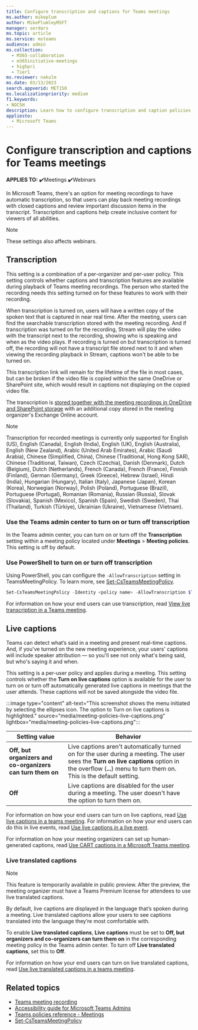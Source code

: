 ```yaml
---
title: Configure transcription and captions for Teams meetings
ms.author: mikeplum
author: MikePlumleyMSFT
manager: serdars
ms.topic: article
ms.service: msteams
audience: admin
ms.collection: 
  - M365-collaboration
  - m365initiative-meetings
  - highpri
  - Tier1
ms.reviewer: nakulm
ms.date: 03/13/2023
search.appverid: MET150
ms.localizationpriority: medium
f1.keywords:
- NOCSH
description: Learn how to configure transcription and caption policies for Teams meetings.
appliesto: 
  - Microsoft Teams
---
```


# Configure transcription and captions for Teams meetings

**APPLIES TO:** ✔️Meetings ✔️Webinars

In Microsoft Teams, there's an option for meeting recordings to have automatic transcription, so that users can play back meeting recordings with closed captions and review important discussion items in the transcript. Transcription and captions help create inclusive content for viewers of all abilities.

> [!NOTE]
> These settings also affects webinars.

## Transcription

This setting is a combination of a per-organizer and per-user policy. This setting controls whether captions and transcription features are available during playback of Teams meeting recordings. The person who started the recording needs this setting turned on for these features to work with their recording.

When transcription is turned on, users will have a written copy of the spoken text that is captured in near real time. After the meeting, users can find the searchable transcription stored with the meeting recording. And if transcription was turned on for the recording, Stream will play the video with the transcript next to the recording, showing who is speaking and when as the video plays. If recording is turned on but transcription is turned off, the recording will not have a transcript file stored next to it and when viewing the recording playback in Stream, captions won't be able to be turned on.

This transcription link will remain for the lifetime of the file in most cases, but can be broken if the video file is copied within the same OneDrive or SharePoint site, which would result in captions not displaying on the copied video file.

The transcription is [stored together with the meeting recordings in OneDrive and SharePoint storage](https://support.microsoft.com/en-us/office/3cb9acb6-05b2-4f59-a50d-7df61123aa20#bkmk_how-captions-and-transcripts-are-stored) with an additional copy stored in the meeting organizer's Exchange Online account.

> [!NOTE]
> Transcription for recorded meetings is currently only supported for English (US), English (Canada), English (India), English (UK), English (Australia), English (New Zealand), Arabic (United Arab Emirates), Arabic (Saudi Arabia), Chinese (Simplified, China), Chinese (Traditional, Hong Kong SAR), Chinese (Traditional, Taiwan), Czech (Czechia), Danish (Denmark), Dutch (Belgium), Dutch (Netherlands), French (Canada), French (France), Finnish (Finland), German (Germany), Greek (Greece), Hebrew (Israel), Hindi (India), Hungarian (Hungary), Italian (Italy), Japanese (Japan), Korean (Korea), Norwegian (Norway), Polish (Poland), Portuguese (Brazil), Portuguese (Portugal), Romanian (Romania), Russian (Russia), Slovak (Slovakia), Spanish (Mexico), Spanish (Spain), Swedish (Sweden), Thai (Thailand), Turkish (Türkiye), Ukrainian (Ukraine), Vietnamese (Vietnam).


### Use the Teams admin center to turn on or turn off transcription

In the Teams admin center, you can turn on or turn off the **Transcription** setting within a meeting policy located under **Meetings** > **Meeting policies**. This setting is off by default.

### Use PowerShell to turn on or turn off transcription

Using PowerShell, you can configure the `-AllowTranscription` setting in TeamsMeetingPolicy. To learn more, see [Set-CsTeamsMeetingPolicy](/powershell/module/skype/set-csteamsmeetingpolicy).

```powershell
Set-CsTeamsMeetingPolicy -Identity <policy name> -AllowTranscription $True
```

For information on how your end users can use transcription, read [View live transcription in a Teams meeting](https://support.microsoft.com/office/dc1a8f23-2e20-4684-885e-2152e06a4a8b).

## Live captions

Teams can detect what’s said in a meeting and present real-time captions. And, if you've turned on the new meeting experience, your users' captions will include speaker attribution — so you'll see not only what's being said, but who's saying it and when.

This setting is a per-user policy and applies during a meeting. This setting controls whether the **Turn on live captions** option is available for the user to turn on or turn off automatically generated live captions in meetings that the user attends. These captions will not be saved alongside the video file.

:::image type="content" alt-text="This screenshot shows the menu initiated by selecting the ellipses icon. The option to Turn on live captions is highlighted." source="media/meeting-policies-live-captions.png" lightbox="media/meeting-policies-live-captions.png":::

| Setting value | Behavior |
|---|---|
| **Off, but organizers and co-organizers can turn them on** | Live captions aren't automatically turned on for the user during a meeting. The user sees the **Turn on live captions** option in the overflow (**...**) menu to turn them on. This is the default setting. |
| **Off** | Live captions are disabled for the user during a meeting. The user doesn't have the option to turn them on. |

For information on how your end users can turn on live captions, read [Use live captions in a teams meeting](https://support.microsoft.com/office/4be2d304-f675-4b57-8347-cbd000a21260). For information on how your end users can do this in live events, read [Use live captions in a live event](https://support.microsoft.com/office/1d6778d4-6c65-4189-ab13-e2d77beb9e2a).

For information on how your meeting organizers can set up human-generated captions, read [Use CART captions in a Microsoft Teams meeting](https://support.microsoft.com/office/2dd889e8-32a8-4582-98b8-6c96cf14eb47).

### Live translated captions

> [!NOTE]
> This feature is temporarily available in public preview. After the preview, the meeting organizer must have a Teams Premium license for attendees to use live translated captions.

By default, live captions are displayed in the language that’s spoken during a meeting. Live translated captions allow your users to see captions translated into the language they’re most comfortable with.

To enable **Live translated captions**, **Live captions** must be set to **Off, but organizers and co-organizers can turn them on** in the corresponding meeting policy in the Teams admin center. To turn off **Live translated captions**, set this to **Off**.

For information on how your end users can turn on live translated captions, read [Use live translated captions in a teams meeting](https://support.microsoft.com/office/4be2d304-f675-4b57-8347-cbd000a21260).

## Related topics

- [Teams meeting recording](meeting-recording.md)
- [Accessibility guide for Microsoft Teams Admins](accessibility-guide-admin.md)
- [Teams policies reference - Meetings](settings-policies-reference.md#meetings)
- [Set-CsTeamsMeetingPolicy](/powershell/module/skype/set-csteamsmeetingpolicy)
